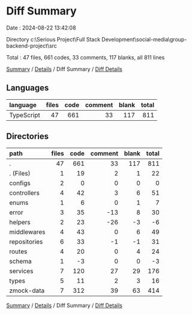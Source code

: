 # Diff Summary

Date : 2024-08-22 13:42:08

Directory c:\\Serious Project\\Full Stack Development\\social-media\\group-backend-project\\src

Total : 47 files,  661 codes, 33 comments, 117 blanks, all 811 lines

[Summary](results.md) / [Details](details.md) / Diff Summary / [Diff Details](diff-details.md)

## Languages
| language | files | code | comment | blank | total |
| :--- | ---: | ---: | ---: | ---: | ---: |
| TypeScript | 47 | 661 | 33 | 117 | 811 |

## Directories
| path | files | code | comment | blank | total |
| :--- | ---: | ---: | ---: | ---: | ---: |
| . | 47 | 661 | 33 | 117 | 811 |
| . (Files) | 1 | 19 | 2 | 1 | 22 |
| configs | 2 | 0 | 0 | 0 | 0 |
| controllers | 4 | 42 | 3 | 6 | 51 |
| enums | 1 | 6 | 0 | 1 | 7 |
| error | 3 | 35 | -13 | 8 | 30 |
| helpers | 2 | 23 | -26 | -3 | -6 |
| middlewares | 4 | 43 | 0 | 6 | 49 |
| repositories | 6 | 33 | -1 | -1 | 31 |
| routes | 4 | 20 | 0 | 4 | 24 |
| schema | 1 | -3 | 0 | 0 | -3 |
| services | 7 | 120 | 27 | 29 | 176 |
| types | 5 | 11 | 2 | 3 | 16 |
| zmock-data | 7 | 312 | 39 | 63 | 414 |

[Summary](results.md) / [Details](details.md) / Diff Summary / [Diff Details](diff-details.md)
